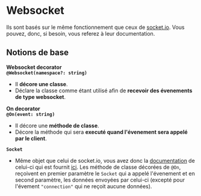 # Websocket
Ils sont basés sur le même fonctionnement que ceux de [socket.io](https://socket.io). Vous pouvez, donc, si besoin, vous referez à leur documentation.

## Notions de base
**Websocket decorator**  
**`@Websocket(namespace?: string)`**  
- Il **décore une classe**.  
- Déclare la classe comme étant utilisé afin de **recevoir des évenements de type websocket**.

**On decorator**  
**`@On(event: string)`**  
- Il décore une **méthode de classe**.
- Décore la méthode qui sera **executé quand l'évenement sera appelé par le client**.

**`Socket`**  
- Même objet que celui de socket.io, vous avez donc la [documentation](https://socket.io/docs/server-api#Socket) de celui-ci qui est fournit [ici](https://socket.io/docs/server-api#Socket).
Les méthode de classe décorées de `@On`, reçoivent en premier paramètre le `Socket` qui a appelé l'évenement et en second paramètre, les données envoyées par celui-ci (excepté pour l'évement `"connection"` qui ne reçoit aucune données).
